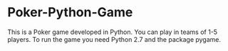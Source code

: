 # Poker-Python-Game


This is a Poker game developed in Python. You can play in teams of 1-5 players. To run the game you need Python 2.7 and the package pygame.
